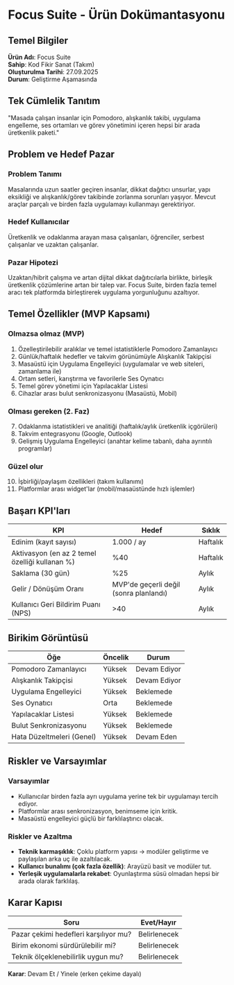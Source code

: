 # Focus Suite - Ürün Dokümantasyonu

## Temel Bilgiler
**Ürün Adı**: Focus Suite  
**Sahip**: Kod Fikir Sanat (Takım)  
**Oluşturulma Tarihi**: 27.09.2025  
**Durum**: Geliştirme Aşamasında

## Tek Cümlelik Tanıtım
"Masada çalışan insanlar için Pomodoro, alışkanlık takibi, uygulama engelleme, ses ortamları ve görev yönetimini içeren hepsi bir arada üretkenlik paketi."

## Problem ve Hedef Pazar

### Problem Tanımı
Masalarında uzun saatler geçiren insanlar, dikkat dağıtıcı unsurlar, yapı eksikliği ve alışkanlık/görev takibinde zorlanma sorunları yaşıyor. Mevcut araçlar parçalı ve birden fazla uygulamayı kullanmayı gerektiriyor.

### Hedef Kullanıcılar
Üretkenlik ve odaklanma arayan masa çalışanları, öğrenciler, serbest çalışanlar ve uzaktan çalışanlar.

### Pazar Hipotezi
Uzaktan/hibrit çalışma ve artan dijital dikkat dağıtıcılarla birlikte, birleşik üretkenlik çözümlerine artan bir talep var. Focus Suite, birden fazla temel aracı tek platformda birleştirerek uygulama yorgunluğunu azaltıyor.

## Temel Özellikler (MVP Kapsamı)

### Olmazsa olmaz (MVP)
1. Özelleştirilebilir aralıklar ve temel istatistiklerle Pomodoro Zamanlayıcı
2. Günlük/haftalık hedefler ve takvim görünümüyle Alışkanlık Takipçisi
3. Masaüstü için Uygulama Engelleyici (uygulamalar ve web siteleri, zamanlama ile)
4. Ortam setleri, karıştırma ve favorilerle Ses Oynatıcı
5. Temel görev yönetimi için Yapılacaklar Listesi
6. Cihazlar arası bulut senkronizasyonu (Masaüstü, Mobil)

### Olması gereken (2. Faz)
7. Odaklanma istatistikleri ve analitiği (haftalık/aylık üretkenlik içgörüleri)
8. Takvim entegrasyonu (Google, Outlook)
9. Gelişmiş Uygulama Engelleyici (anahtar kelime tabanlı, daha ayrıntılı programlar)

### Güzel olur
10. İşbirliği/paylaşım özellikleri (takım kullanımı)
11. Platformlar arası widget'lar (mobil/masaüstünde hızlı işlemler)

## Başarı KPI'ları

| KPI                                            | Hedef                                  | Sıklık   |
| ---------------------------------------------- | -------------------------------------- | -------- |
| Edinim (kayıt sayısı)                          | 1.000 / ay                             | Haftalık |
| Aktivasyon (en az 2 temel özelliği kullanan %) | %40                                    | Haftalık |
| Saklama (30 gün)                               | %25                                    | Aylık    |
| Gelir / Dönüşüm Oranı                          | MVP'de geçerli değil (sonra planlandı) | Aylık    |
| Kullanıcı Geri Bildirim Puanı (NPS)            | >40                                    | Aylık    |

## Birikim Görüntüsü

| Öğe                       | Öncelik | Durum        |
| ------------------------- | ------- | ------------ |
| Pomodoro Zamanlayıcı      | Yüksek  | Devam Ediyor |
| Alışkanlık Takipçisi      | Yüksek  | Devam Ediyor |
| Uygulama Engelleyici      | Yüksek  | Beklemede    |
| Ses Oynatıcı              | Orta    | Beklemede    |
| Yapılacaklar Listesi      | Yüksek  | Beklemede    |
| Bulut Senkronizasyonu     | Yüksek  | Beklemede    |
| Hata Düzeltmeleri (Genel) | Yüksek  | Devam Eden   |

## Riskler ve Varsayımlar

### Varsayımlar
- Kullanıcılar birden fazla ayrı uygulama yerine tek bir uygulamayı tercih ediyor.
- Platformlar arası senkronizasyon, benimseme için kritik.
- Masaüstü engelleyici güçlü bir farklılaştırıcı olacak.

### Riskler ve Azaltma
- **Teknik karmaşıklık**: Çoklu platform yapısı → modüler geliştirme ve paylaşılan arka uç ile azaltılacak.
- **Kullanıcı bunalımı (çok fazla özellik)**: Arayüzü basit ve modüler tut.
- **Yerleşik uygulamalarla rekabet**: Oyunlaştırma süsü olmadan hepsi bir arada olarak farklılaş.

## Karar Kapısı

| Soru                                  | Evet/Hayır   |
| ------------------------------------- | ------------ |
| Pazar çekimi hedefleri karşılıyor mu? | Belirlenecek |
| Birim ekonomi sürdürülebilir mi?      | Belirlenecek |
| Teknik ölçeklenebilirlik uygun mu?    | Belirlenecek |

**Karar**: Devam Et / Yinele (erken çekime dayalı)